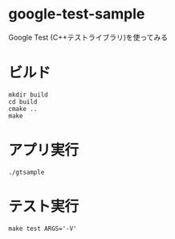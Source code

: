 # google-test-sample
Google Test (C++テストライブラリ)を使ってみる

# ビルド

```
mkdir build
cd build
cmake ..
make
```

# アプリ実行

```
./gtsample
```

# テスト実行

```
make test ARGS='-V'
```
